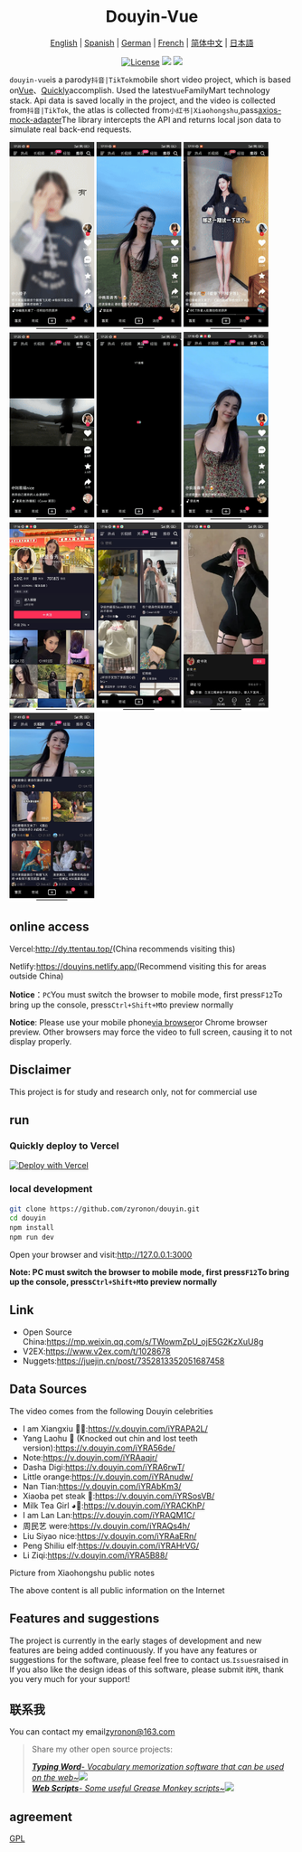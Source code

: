 <h1 align="center">
  Douyin-Vue
</h1>

<p align="center">
 <a href="README.en.md">English</a> | <a href="README.es.md">Spanish</a> | <a href="README.de.md">German</a> | 
<a href="README.fr.md">French</a> | <a href="README.md">简体中文</a> |  <a href="README.ja.md">日本語</a> 
</p>

<p align="center">
  <a href="https://github.com/zyronon/douyin/blob/master/LICENSE"><img src="https://img.shields.io/github/license/zyronon/douyin" alt="License"></a>
  <a><img src="https://img.shields.io/badge/PRs-welcome-brightgreen.svg"/></a>
  <a><img src="https://img.shields.io/badge/Powered%20by-Vue-blue"/></a>
</p>

`douyin-vue`is a parody`抖音|TikTok`mobile short video project, which is based on[Vue](https://cn.vuejs.org/)、[Quickly](https://cn.vitejs.dev/)accomplish. Used the latest`Vue`FamilyMart technology stack. Api data is saved locally in the project, and the video is collected from`抖音|TikTok`, the atlas is collected from`小红书|Xiaohongshu`,pass[axios-mock-adapter](https://github.com/ctimmerm/axios-mock-adapter)The library intercepts the API and returns local json data to simulate real back-end requests.

<div>
<img width="150px" src='docs/imgs/1.gif' />
<img width="150px" src='docs/imgs/2.gif' />
<img width="150px" src='docs/imgs/3.gif' />
<img width="150px" src='docs/imgs/4.gif' />
<img width="150px" src='docs/imgs/5.gif' />
<img width="150px" src='docs/imgs/img-1.jpg' />
<img width="150px" src='docs/imgs/img-2.jpg' />
<img width="150px" src='docs/imgs/img-3.jpg' />
<img width="150px" src='docs/imgs/img-4.jpg' />
<img width="150px" src='docs/imgs/img-5.jpg' />
</div>

## online access

Vercel:<http://dy.ttentau.top/>(China recommends visiting this)

Netlify:<https://douyins.netlify.app/>(Recommend visiting this for areas outside China)

**Notice**：`PC`You must switch the browser to mobile mode, first press`F12`To bring up the console, press`Ctrl+Shift+M`to preview normally

**Notice**: Please use your mobile phone[via browser](https://viayoo.com/zh-cn/)or Chrome browser preview. Other browsers may force the video to full screen, causing it to not display properly.

## Disclaimer

This project is for study and research only, not for commercial use

## run

### Quickly deploy to Vercel

[![Deploy with Vercel](https://vercel.com/button)](https://vercel.com/new/clone?repository-url=https://github.com/zyronon/douyin)

### local development

```bash
git clone https://github.com/zyronon/douyin.git
cd douyin
npm install
npm run dev
```

Open your browser and visit:<http://127.0.0.1:3000>

**Note: PC must switch the browser to mobile mode, first press`F12`To bring up the console, press`Ctrl+Shift+M`to preview normally**

## Link

-   Open Source China:<https://mp.weixin.qq.com/s/TWowmZpU_ojE5G2KzXuU8g>
-   V2EX:<https://www.v2ex.com/t/1028678>
-   Nuggets:<https://juejin.cn/post/7352813352051687458>

## Data Sources

The video comes from the following Douyin celebrities

-   I am Xiangxiu 🐂🍺:<https://v.douyin.com/iYRAPA2L/>
-   Yang Laohu 🐯 (Knocked out chin and lost teeth version):<https://v.douyin.com/iYRA56de/>
-   Note:<https://v.douyin.com/iYRAaqjr/>
-   Dasha Digi:<https://v.douyin.com/iYRA6rwT/>
-   Little orange:<https://v.douyin.com/iYRAnudw/>
-   Nan Tian:<https://v.douyin.com/iYRAbKm3/>
-   Xiaoba pet steak 🥩:<https://v.douyin.com/iYRSosVB/>
-   Milk Tea Girl ◕🌱:<https://v.douyin.com/iYRACKhP/>
-   I am Lan Lan:<https://v.douyin.com/iYRAQM1C/>
-   周民艺 were:<https://v.douyin.com/iYRAQs4h/>
-   Liu Siyao nice:<https://v.douyin.com/iYRAaERn/>
-   Peng Shiliu elf:<https://v.douyin.com/iYRAHrVG/>
-   Li Ziqi:<https://v.douyin.com/iYRA5B88/>

Picture from Xiaohongshu public notes

The above content is all public information on the Internet

## Features and suggestions

The project is currently in the early stages of development and new features are being added continuously. If you have any features or suggestions for the software, please feel free to contact us.`Issues`raised in
If you also like the design ideas of this software, please submit it`PR`, thank you very much for your support!

## 联系我

You can contact my email<a href="mailto:zyronon@163.com">zyronon@163.com</a>

> Share my other open source projects:
>
> _[**Typing Word**- Vocabulary memorization software that can be used on the web~](https://github.com/zyronon/typing-word)<img src="https://img.shields.io/github/stars/zyronon/typing-word.svg?style=flat-square&label=Star&color=4285dd&logo=github" height="16px" />_  
> _[**Web Scripts**- Some useful Grease Monkey scripts~](https://github.com/zyronon/web-scripts)<img src="https://img.shields.io/github/stars/zyronon/web-scripts.svg?style=flat-square&label=Star&color=4285dd&logo=github" height="16px" />_

## agreement

[GPL](LICENSE)
